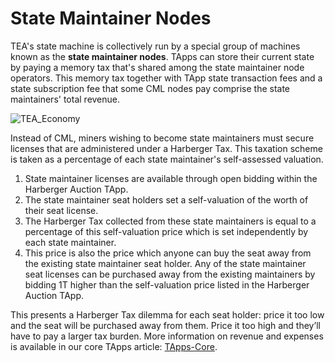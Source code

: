 # State Maintainer Nodes

TEA's state machine is collectively run by a special group of machines known as the **state maintainer nodes**. TApps can store their current state by paying a memory tax that's shared among the state maintainer node operators. This memory tax together with TApp state transaction fees and a state subscription fee that some CML nodes pay comprise the state maintainers' total revenue.

![TEA_Economy](https://user-images.githubusercontent.com/86096370/213603062-895dc8c3-f478-4d85-8e1e-5fb44832bd79.png)

Instead of CML, miners wishing to become state maintainers must secure licenses that are administered under a Harberger Tax. This taxation scheme is taken as a percentage of each state maintainer's self-assessed valuation. 

1. State maintainer licenses are available through open bidding within the Harberger Auction TApp.
1. The state maintainer seat holders set a self-valuation of the worth of their seat license. 
1. The Harberger Tax collected from these state maintainers is equal to a percentage of this self-valuation price which is set independently by each state maintainer.
1. This price is also the price which anyone can buy the seat away from the existing state maintainer seat holder. Any of the state maintainer seat licenses can be purchased away from the existing maintainers by bidding 1T higher than the self-valuation price listed in the Harberger Auction TApp.

This presents a Harberger Tax dilemma for each seat holder: price it too low and the seat will be purchased away from them. Price it too high and they’ll have to pay a larger tax burden. More information on revenue and expenses is available in our core TApps article: [TApps-Core](../_5_tapps/TApps-Core.md).
